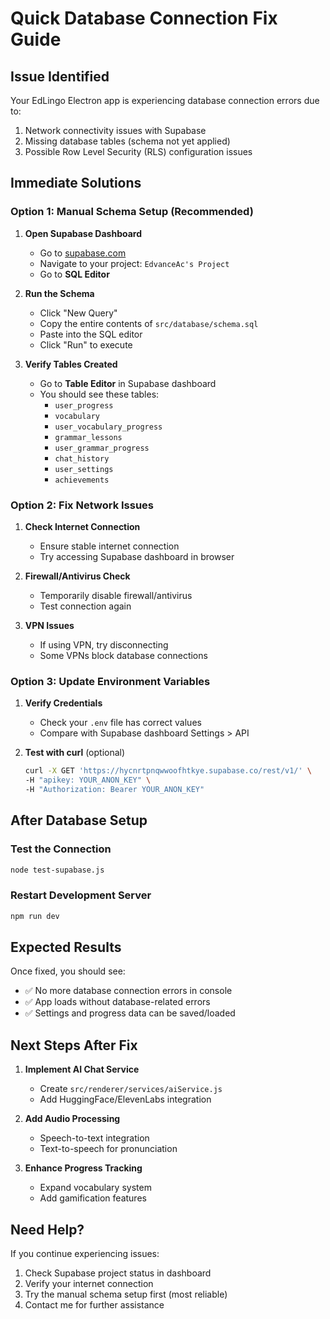 # Quick Database Connection Fix Guide

## Issue Identified
Your EdLingo Electron app is experiencing database connection errors due to:
1. Network connectivity issues with Supabase
2. Missing database tables (schema not yet applied)
3. Possible Row Level Security (RLS) configuration issues

## Immediate Solutions

### Option 1: Manual Schema Setup (Recommended)

1. **Open Supabase Dashboard**
   - Go to [supabase.com](https://supabase.com)
   - Navigate to your project: `EdvanceAc's Project`
   - Go to **SQL Editor**

2. **Run the Schema**
   - Click "New Query"
   - Copy the entire contents of `src/database/schema.sql`
   - Paste into the SQL editor
   - Click "Run" to execute

3. **Verify Tables Created**
   - Go to **Table Editor** in Supabase dashboard
   - You should see these tables:
     - `user_progress`
     - `vocabulary`
     - `user_vocabulary_progress`
     - `grammar_lessons`
     - `user_grammar_progress`
     - `chat_history`
     - `user_settings`
     - `achievements`

### Option 2: Fix Network Issues

1. **Check Internet Connection**
   - Ensure stable internet connection
   - Try accessing Supabase dashboard in browser

2. **Firewall/Antivirus Check**
   - Temporarily disable firewall/antivirus
   - Test connection again

3. **VPN Issues**
   - If using VPN, try disconnecting
   - Some VPNs block database connections

### Option 3: Update Environment Variables

1. **Verify Credentials**
   - Check your `.env` file has correct values
   - Compare with Supabase dashboard Settings > API

2. **Test with curl** (optional)
   ```bash
   curl -X GET 'https://hycnrtpnqwwoofhtkye.supabase.co/rest/v1/' \
   -H "apikey: YOUR_ANON_KEY" \
   -H "Authorization: Bearer YOUR_ANON_KEY"
   ```

## After Database Setup

### Test the Connection
```bash
node test-supabase.js
```

### Restart Development Server
```bash
npm run dev
```

## Expected Results

Once fixed, you should see:
- ✅ No more database connection errors in console
- ✅ App loads without database-related errors
- ✅ Settings and progress data can be saved/loaded

## Next Steps After Fix

1. **Implement AI Chat Service**
   - Create `src/renderer/services/aiService.js`
   - Add HuggingFace/ElevenLabs integration

2. **Add Audio Processing**
   - Speech-to-text integration
   - Text-to-speech for pronunciation

3. **Enhance Progress Tracking**
   - Expand vocabulary system
   - Add gamification features

## Need Help?

If you continue experiencing issues:
1. Check Supabase project status in dashboard
2. Verify your internet connection
3. Try the manual schema setup first (most reliable)
4. Contact me for further assistance